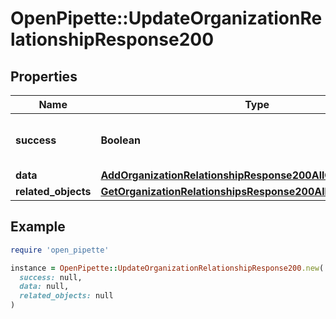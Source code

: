 # OpenPipette::UpdateOrganizationRelationshipResponse200

## Properties

| Name | Type | Description | Notes |
| ---- | ---- | ----------- | ----- |
| **success** | **Boolean** | If the response is successful or not | [optional] |
| **data** | [**AddOrganizationRelationshipResponse200AllOfData**](AddOrganizationRelationshipResponse200AllOfData.md) |  | [optional] |
| **related_objects** | [**GetOrganizationRelationshipsResponse200AllOfRelatedObjects**](GetOrganizationRelationshipsResponse200AllOfRelatedObjects.md) |  | [optional] |

## Example

```ruby
require 'open_pipette'

instance = OpenPipette::UpdateOrganizationRelationshipResponse200.new(
  success: null,
  data: null,
  related_objects: null
)
```

